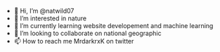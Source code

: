 - 👋 Hi, I’m @natwild07
- 👀 I’m interested in nature
- 🌱 I’m currently learning website developement and machine learning
- 💞️ I’m looking to collaborate on national geographic 
- 📫 How to reach me MrdarkrxK on twitter

<!---
natwild07/natwild07 is a ✨ special ✨ repository because its `README.md` (this file) appears on your GitHub profile.
You can click the Preview link to take a look at your changes.
--->
